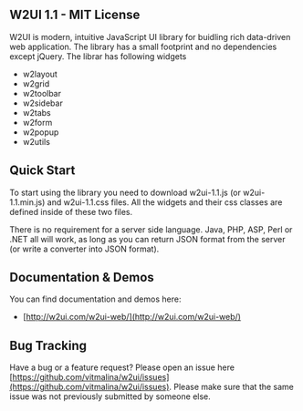 ## W2UI 1.1 - MIT License

W2UI is modern, intuitive JavaScript UI library for buidling rich data-driven web application. The library has
a small footprint and no dependencies except jQuery. The librar has following widgets

* w2layout
* w2grid
* w2toolbar
* w2sidebar
* w2tabs
* w2form
* w2popup
* w2utils

## Quick Start

To start using the library you need to download w2ui-1.1.js (or w2ui-1.1.min.js) and w2ui-1.1.css files. All the widgets and their 
css classes are defined inside of these two files.

There is no requirement for a server side language. Java, PHP, ASP, Perl or .NET all will work, as long as you can return JSON
format from the server (or write a converter into JSON format).

## Documentation & Demos

You can find documentation and demos here:

* [http://w2ui.com/w2ui-web/](http://w2ui.com/w2ui-web/)

## Bug Tracking

Have a bug or a feature request? Please open an issue here [https://github.com/vitmalina/w2ui/issues](https://github.com/vitmalina/w2ui/issues). 
Please make sure that the same issue was not previously submitted by someone else.